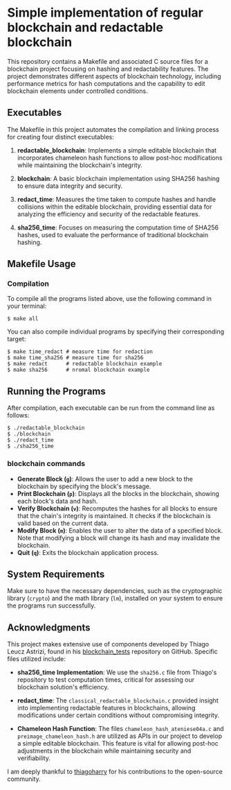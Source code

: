 # Simple implementation of regular blockchain and redactable blockchain

This repository contains a Makefile and associated C source files for a blockchain project focusing on hashing and redactability features. The project demonstrates different aspects of blockchain technology, including performance metrics for hash computations and the capability to edit blockchain elements under controlled conditions.

## Executables

The Makefile in this project automates the compilation and linking process for creating four distinct executables:

1. **redactable_blockchain**: Implements a simple editable blockchain that incorporates chameleon hash functions to allow post-hoc modifications while maintaining the blockchain's integrity.

2. **blockchain**: A basic blockchain implementation using SHA256 hashing to ensure data integrity and security.

3. **redact_time**: Measures the time taken to compute hashes and handle collisions within the editable blockchain, providing essential data for analyzing the efficiency and security of the redactable features.

4. **sha256_time**: Focuses on measuring the computation time of SHA256 hashes, used to evaluate the performance of traditional blockchain hashing.

## Makefile Usage

### Compilation

To compile all the programs listed above, use the following command in your terminal:

```bash=
$ make all
```
You can also compile individual programs by specifying their corresponding target:
```
$ make time_redact # measure time for redaction
$ make time_sha256 # measure time for sha256
$ make redact      # redactable blockchain example 
$ make sha256      # nromal blockchain example
```
## Running the Programs

After compilation, each executable can be run from the command line as follows:
```
$ ./redactable_blockchain
$ ./blockchain
$ ./redact_time
$ ./sha256_time
```
### blockchain commands

- **Generate Block (`g`)**: Allows the user to add a new block to the blockchain by specifying the block's message.
- **Print Blockchain (`p`)**: Displays all the blocks in the blockchain, showing each block's data and hash.
- **Verify Blockchain (`v`)**: Recomputes the hashes for all blocks to ensure that the chain's integrity is maintained. It checks if the blockchain is valid based on the current data.
- **Modify Block (`m`)**: Enables the user to alter the data of a specified block. Note that modifying a block will change its hash and may invalidate the blockchain.
- **Quit (`q`)**: Exits the blockchain application process.

## System Requirements
Make sure to have the necessary dependencies, such as the cryptographic library (`crypto`) and the math library (`lm`), installed on your system to ensure the programs run successfully.

## Acknowledgments

This project makes extensive use of components developed by Thiago Leucz Astrizi, found in his [blockchain_tests](https://github.com/thiagoharry/blockchain_tests) repository on GitHub. Specific files utilized include:

- **sha256_time Implementation**: We use the `sha256.c` file from Thiago's repository to test computation times, critical for assessing our blockchain solution's efficiency.

- **redact_time**: The `classical_redactable_blockchain.c` provided insight into implementing redactable features in blockchains, allowing modifications under certain conditions without compromising integrity.

- **Chameleon Hash Function**: The files `chameleon_hash_ateniese04a.c` and `preimage_chameleon_hash.h` are utilized as APIs in our project to develop a simple editable blockchain. This feature is vital for allowing post-hoc adjustments in the blockchain while maintaining security and verifiability.

I am deeply thankful to [thiagoharry](https://github.com/thiagoharry) for his contributions to the open-source community. 


